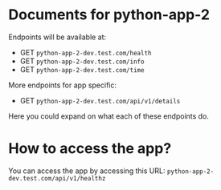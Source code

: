# Documents for python-app-2

Endpoints will be available at:

- GET `python-app-2-dev.test.com/health`
- GET `python-app-2-dev.test.com/info`
- GET `python-app-2-dev.test.com/time`

More endpoints for app specific:

- GET `python-app-2-dev.test.com/api/v1/details`

Here you could expand on what each of these endpoints do.

# How to access the app?

You can access the app by accessing this URL: `python-app-2-dev.test.com/api/v1/healthz` 